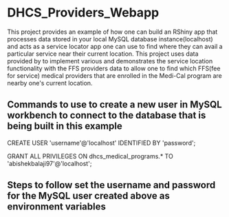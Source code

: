 # DHCS_Providers_Webapp
This project provides an example of how one can build an RShiny app that processes data stored in your local MySQL database instance(localhost) and acts as a service locator app one can use to find where they can avail a particular service near their current location. This project uses data provided by to implement various and demonstrates the service location functionality with the FFS providers data to allow one to find which FFS(fee for service) medical providers that are enrolled in the Medi-Cal program are nearby one's current location.

## Commands to use to create a new user in MySQL workbench to connect to the database that is being built in this example
CREATE USER 'username'@'localhost' IDENTIFIED BY 'password';

GRANT ALL PRIVILEGES ON dhcs_medical_programs.* TO 'abishekbalaji97'@'localhost';

## Steps to follow set the username and password for the MySQL user created above as environment variables
